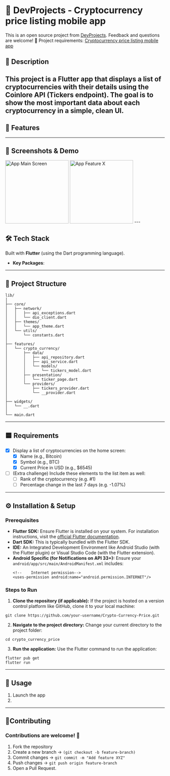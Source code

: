 # 🏡 DevProjects - Cryptocurrency price listing mobile app

This is an open source project from [DevProjects](http://www.codementor.io/projects). Feedback and questions are welcome!
🔗 Project requirements: [Cryptocurrency price listing mobile app](https://www.codementor.io/projects/mobile/cryptocurrency-price-listing-mobile-app-atx32meo88)

## 📖 Description
This project is a Flutter app that displays a list of cryptocurrencies with their details using the Coinlore API (Tickers endpoint). The goal is to show the most important data about each cryptocurrency in a simple, clean UI.
---

## 🚀 Features
[//]: # (ToDo: ==> Add Features)
[//]: # (-   **Random Palette Generation**)

[//]: # (-   **Color Display:** Colors are presented in individual cards.)

[//]: # (-   **Hex Code Visibility:** Each color card displays its corresponding hexadecimal value.)

[//]: # (-   **Responsive Grid Layout:** Colors are displayed in a grid that adapts to screen space &#40;currently 2 columns&#41;.)

[//]: # (-   **Notification System:**)

[//]: # (    *   Requests user permission to display notifications.)

[//]: # (    *   Handles cases where notification permission is denied or permanently denied by prompting the user to open app settings.)

[//]: # (    *   Displays a notification &#40;e.g., when a color's HEX code is copied&#41;)

[//]: # (-   **Shake Detection:** Shake the device to generate a new palette.)

---

## 📸 Screenshots & Demo
[//]: # (ToDo: ==> Add Screenshots)

<img src="assets/screenshot_.png" alt="App Main Screen" width="200"/>
<img src="assets/screenshot_feature_x.png" alt="App Feature X" width="200"/>
---

## 🛠️ Tech Stack
Built with **Flutter** (using the Dart programming language).
- **Key Packages**:

[//]:# (ToDo: ==> Add Key Packages)
[//]: # (    - `flutter_local_notifications`: For displaying local notifications.)
[//]: # (    - `permission_handler`: For checking and requesting permissions, and guiding users to app settings.)
[//]: # (    - `shake`: For detect phone shakes.)
---

## 📂 Project Structure 

[//]: # (ToDo: ==> Add Project Structure)
```
lib/
│
├── core/
│   ├── network/
│   │   ├── api_exceptions.dart
│   │   └── dio_client.dart
│   ├── themes/
│   │   └── app_theme.dart
│   └── utils/
│       └── constants.dart
│
├── features/
│   └── crypto_currency/
│       ├── data/
│       │   ├── api_repository.dart
│       │   ├── api_service.dart
│       │   └── models/
│       │       └── tickers_model.dart
│       ├── presentation/
│       │   └── ticker_page.dart
│       └── providers/
│           ├── tickers_provider.dart
│           └── __provider.dart
│
├── widgets/
│   └── __.dart
│
└── main.dart
```
---

## 🟦 Requirements
* [x] Display a list of cryptocurrencies on the home screen:
  *  [x] Name (e.g., Bitcoin)
  *  [x] Symbol (e.g., BTC)
  *  [x] Current Price in USD (e.g., $6545)
* [ ] (Extra challenge) Include these elements to the list item as well:
  *  [ ] Rank of the cryptocurrency (e.g. #1)
  *  [ ] Percentage change in the last 7 days (e.g. -1.07%)
---

## ⚙️ Installation & Setup

### Prerequisites
-   **Flutter SDK:** Ensure Flutter is installed on your system. For installation instructions, visit the [official Flutter documentation](https://flutter.dev/docs/get-started/install).
-   **Dart SDK:** This is typically bundled with the Flutter SDK.
-   **IDE:** An Integrated Development Environment like Android Studio (with the Flutter plugin) or Visual Studio Code (with the Flutter extension).
-   **Android Specific (for Notifications on API 33+):**
    Ensure your `android/app/src/main/AndroidManifest.xml` includes:
    ```
    <!--    Internet permission-->
    <uses-permission android:name="android.permission.INTERNET"/>
    ```


### Steps to Run
1.  **Clone the repository (if applicable):**
    If the project is hosted on a version control platform like GitHub, clone it to your local machine:

```
git clone https://github.com/your-username/Crypto-Currency-Price.git
```

2.  **Navigate to the project directory:**
    Change your current directory to the project folder:

```
cd crypto_currency_price
```    

3.  **Run the application:**
    Use the Flutter command to run the application:

```
flutter pub get
flutter run    
```
---

[//]: # (ToDo: ==> Add Description)
## 📖 Usage 
1. Launch the app
2. 
---

## 🤝Contributing

### Contributions are welcome! 🎉

1. Fork the repository
2. Create a new branch → `(git checkout -b feature-branch)`
3. Commit changes → `git commit -m "Add feature XYZ"`
4. Push changes → `git push origin feature-branch`
5. Open a Pull Request.